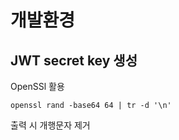 # 개발환경

## JWT secret key 생성

OpenSSl 활용

```shell
openssl rand -base64 64 | tr -d '\n'
```

출력 시 개행문자 제거